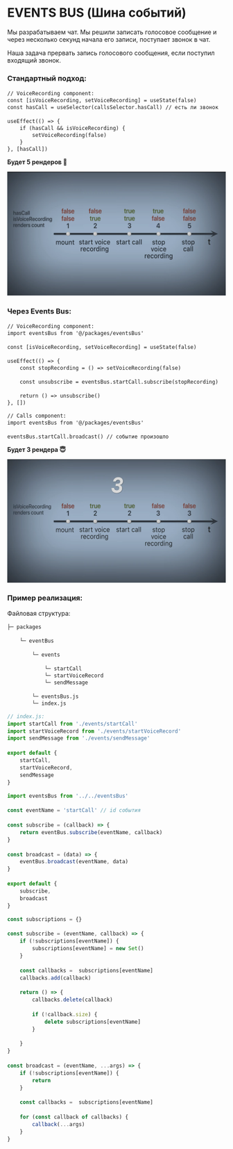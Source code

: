 # EVENTS BUS (Шина событий)

Мы разрабатываем чат.
Мы решили записать голосовое сообщение и через несколько секунд начала его записи, поступает звонок в чат.

Наша задача прервать запись голосового сообщения, если поступил входящий звонок.

### Стандартный подход:

```tsx
// VoiceRecording component:
const [isVoiceRecording, setVoiceRecording] = useState(false)
const hasCall = useSelector(callsSelector.hasCall) // есть ли звонок

useEffect(() => {
    if (hasCall && isVoiceRecording) {
        setVoiceRecording(false)
    }
}, [hasCall])
```

**Будет 5 рендеров 🤯**

![](static/event-bus.png)

### Через Events Bus:

```tsx
// VoiceRecording component:
import eventsBus from '@/packages/eventsBus'

const [isVoiceRecording, setVoiceRecording] = useState(false)

useEffect(() => {
    const stopRecording = () => setVoiceRecording(false)

    const unsubscribe = eventsBus.startCall.subscribe(stopRecording)

    return () => unsubscribe()
}, [])

```
```tsx
// Calls component:
import eventsBus from '@/packages/eventsBus'

eventsBus.startCall.broadcast() // событие произошло
```

**Будет 3 рендера 😇**

![](static/event-bus-2.png)


### Пример реализация:

Файловая структура:

    ├─ packages

        └─ eventBus
    
            └─ events
    
                └─ startCall  
                └─ startVoiceRecord  
                └─ sendMessage
    
            └─ eventsBus.js  
            └─ index.js  

```js
// index.js:
import startCall from './events/startCall'
import startVoiceRecord from './events/startVoiceRecord'
import sendMessage from './events/sendMessage'

export default {
    startCall,
    startVoiceRecord,
    sendMessage
}
```

```js
import eventsBus from '../../eventsBus'

const eventName = 'startCall' // id события

const subscribe = (callback) => {
    return eventBus.subscribe(eventName, callback)
}

const broadcast = (data) => {
    eventBus.broadcast(eventName, data)
}

export default {
    subscribe, 
    broadcast    
}
```

```js
const subscriptions = {}

const subscribe = (eventName, callback) => {
    if (!subscriptions[eventName]) {
        subscriptions[eventName] = new Set()
    }

    const callbacks =  subscriptions[eventName]
    callbacks.add(callback)

    return () => {
        callbacks.delete(callback)

        if (!callback.size) {
            delete subscriptions[eventName]
        }

    }
}

const broadcast = (eventName, ...args) => {
    if (!subscriptions[eventName]) {
        return
    }

    const callbacks =  subscriptions[eventName]

    for (const callback of callbacks) {
        callback(...args)
    }
}
```
